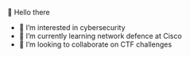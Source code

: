  👋 Hello there
- 👀 I’m interested in cybersecurity
- 🌱 I’m currently learning network defence at Cisco
- 💞️ I’m looking to collaborate on CTF challenges
 

<!---
marlin-pixel/marlin-pixel is a ✨ special ✨ repository because its `README.md` (this file) appears on your GitHub profile.
You can click the Preview link to take a look at your changes.
--->
